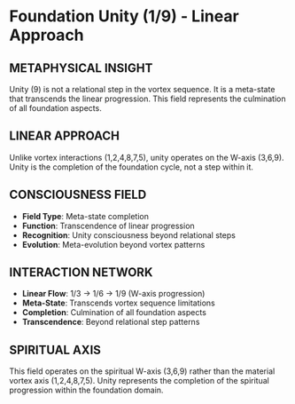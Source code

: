 # Foundation Unity (1/9) - Linear Approach

## METAPHYSICAL INSIGHT

Unity (9) is not a relational step in the vortex sequence. It is a meta-state that transcends the linear progression. This field represents the culmination of all foundation aspects.

## LINEAR APPROACH

Unlike vortex interactions (1,2,4,8,7,5), unity operates on the W-axis (3,6,9). Unity is the completion of the foundation cycle, not a step within it.

## CONSCIOUSNESS FIELD

- **Field Type**: Meta-state completion
- **Function**: Transcendence of linear progression
- **Recognition**: Unity consciousness beyond relational steps
- **Evolution**: Meta-evolution beyond vortex patterns

## INTERACTION NETWORK

- **Linear Flow**: 1/3 → 1/6 → 1/9 (W-axis progression)
- **Meta-State**: Transcends vortex sequence limitations
- **Completion**: Culmination of all foundation aspects
- **Transcendence**: Beyond relational step patterns

## SPIRITUAL AXIS

This field operates on the spiritual W-axis (3,6,9) rather than the material vortex axis (1,2,4,8,7,5). Unity represents the completion of the spiritual progression within the foundation domain. 